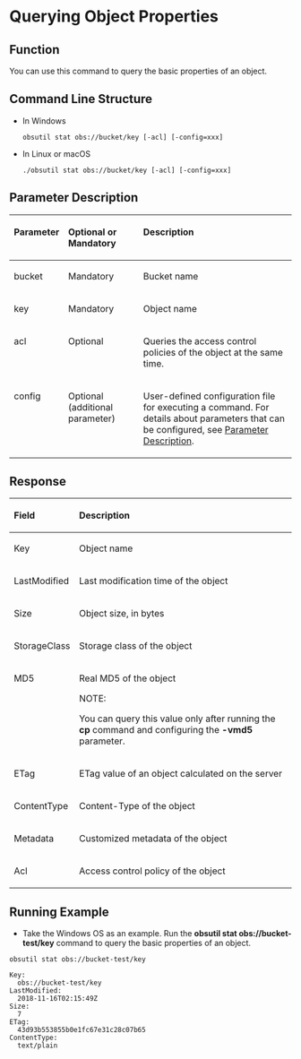 # Querying Object Properties<a name="EN-US_TOPIC_0142009730"></a>

## Function<a name="section444185010363"></a>

You can use this command to query the basic properties of an object.

## Command Line Structure<a name="section1220752192216"></a>

-   In Windows

    ```
    obsutil stat obs://bucket/key [-acl] [-config=xxx]
    ```

-   In Linux or macOS

    ```
    ./obsutil stat obs://bucket/key [-acl] [-config=xxx]
    ```


## Parameter Description<a name="section6559191102418"></a>

<a name="table10831182114445"></a>
<table><thead align="left"><tr id="row683212154419"><th class="cellrowborder" valign="top" width="17%" id="mcps1.1.4.1.1"><p id="p118329219446"><a name="p118329219446"></a><a name="p118329219446"></a>Parameter</p>
</th>
<th class="cellrowborder" valign="top" width="27%" id="mcps1.1.4.1.2"><p id="p15137125919108"><a name="p15137125919108"></a><a name="p15137125919108"></a>Optional or Mandatory</p>
</th>
<th class="cellrowborder" valign="top" width="56.00000000000001%" id="mcps1.1.4.1.3"><p id="p12832121184414"><a name="p12832121184414"></a><a name="p12832121184414"></a>Description</p>
</th>
</tr>
</thead>
<tbody><tr id="row108328217449"><td class="cellrowborder" valign="top" width="17%" headers="mcps1.1.4.1.1 "><p id="p64495172515"><a name="p64495172515"></a><a name="p64495172515"></a>bucket</p>
</td>
<td class="cellrowborder" valign="top" width="27%" headers="mcps1.1.4.1.2 "><p id="p154316502519"><a name="p154316502519"></a><a name="p154316502519"></a>Mandatory</p>
</td>
<td class="cellrowborder" valign="top" width="56.00000000000001%" headers="mcps1.1.4.1.3 "><p id="p17425512259"><a name="p17425512259"></a><a name="p17425512259"></a>Bucket name</p>
</td>
</tr>
<tr id="row178507135421"><td class="cellrowborder" valign="top" width="17%" headers="mcps1.1.4.1.1 "><p id="p18851121313427"><a name="p18851121313427"></a><a name="p18851121313427"></a>key</p>
</td>
<td class="cellrowborder" valign="top" width="27%" headers="mcps1.1.4.1.2 "><p id="p1285119130421"><a name="p1285119130421"></a><a name="p1285119130421"></a>Mandatory</p>
</td>
<td class="cellrowborder" valign="top" width="56.00000000000001%" headers="mcps1.1.4.1.3 "><p id="p1685111317426"><a name="p1685111317426"></a><a name="p1685111317426"></a>Object name</p>
</td>
</tr>
<tr id="row1542113212124"><td class="cellrowborder" valign="top" width="17%" headers="mcps1.1.4.1.1 "><p id="p814111533115"><a name="p814111533115"></a><a name="p814111533115"></a>acl</p>
</td>
<td class="cellrowborder" valign="top" width="27%" headers="mcps1.1.4.1.2 "><p id="p181412534110"><a name="p181412534110"></a><a name="p181412534110"></a>Optional</p>
</td>
<td class="cellrowborder" valign="top" width="56.00000000000001%" headers="mcps1.1.4.1.3 "><p id="p20141165311112"><a name="p20141165311112"></a><a name="p20141165311112"></a>Queries the access control policies of the object at the same time.</p>
</td>
</tr>
<tr id="row17576193493515"><td class="cellrowborder" valign="top" width="17%" headers="mcps1.1.4.1.1 "><p id="p153951131317"><a name="p153951131317"></a><a name="p153951131317"></a>config</p>
</td>
<td class="cellrowborder" valign="top" width="27%" headers="mcps1.1.4.1.2 "><p id="p12395135316"><a name="p12395135316"></a><a name="p12395135316"></a>Optional (additional parameter)</p>
</td>
<td class="cellrowborder" valign="top" width="56.00000000000001%" headers="mcps1.1.4.1.3 "><p id="p43952034313"><a name="p43952034313"></a><a name="p43952034313"></a>User-defined configuration file for executing a command. For details about parameters that can be configured, see <a href="parameter-description.md">Parameter Description</a>.</p>
</td>
</tr>
</tbody>
</table>

## Response<a name="section6926520122416"></a>

<a name="table992610203244"></a>
<table><thead align="left"><tr id="row892913208248"><th class="cellrowborder" valign="top" width="21.67%" id="mcps1.1.3.1.1"><p id="p1392992019245"><a name="p1392992019245"></a><a name="p1392992019245"></a>Field</p>
</th>
<th class="cellrowborder" valign="top" width="78.33%" id="mcps1.1.3.1.2"><p id="p19318207246"><a name="p19318207246"></a><a name="p19318207246"></a>Description</p>
</th>
</tr>
</thead>
<tbody><tr id="row79320208248"><td class="cellrowborder" valign="top" width="21.67%" headers="mcps1.1.3.1.1 "><p id="p1093217203246"><a name="p1093217203246"></a><a name="p1093217203246"></a>Key</p>
</td>
<td class="cellrowborder" valign="top" width="78.33%" headers="mcps1.1.3.1.2 "><p id="p169337207245"><a name="p169337207245"></a><a name="p169337207245"></a>Object name</p>
</td>
</tr>
<tr id="row1753615812247"><td class="cellrowborder" valign="top" width="21.67%" headers="mcps1.1.3.1.1 "><p id="p15536155820245"><a name="p15536155820245"></a><a name="p15536155820245"></a>LastModified</p>
</td>
<td class="cellrowborder" valign="top" width="78.33%" headers="mcps1.1.3.1.2 "><p id="p3536758162410"><a name="p3536758162410"></a><a name="p3536758162410"></a>Last modification time of the object</p>
</td>
</tr>
<tr id="row1272082862513"><td class="cellrowborder" valign="top" width="21.67%" headers="mcps1.1.3.1.1 "><p id="p4720528142516"><a name="p4720528142516"></a><a name="p4720528142516"></a>Size</p>
</td>
<td class="cellrowborder" valign="top" width="78.33%" headers="mcps1.1.3.1.2 "><p id="p872012286252"><a name="p872012286252"></a><a name="p872012286252"></a>Object size, in bytes</p>
</td>
</tr>
<tr id="row11100149145919"><td class="cellrowborder" valign="top" width="21.67%" headers="mcps1.1.3.1.1 "><p id="p210114914596"><a name="p210114914596"></a><a name="p210114914596"></a>StorageClass</p>
</td>
<td class="cellrowborder" valign="top" width="78.33%" headers="mcps1.1.3.1.2 "><p id="p11011093596"><a name="p11011093596"></a><a name="p11011093596"></a>Storage class of the object</p>
</td>
</tr>
<tr id="row10250185112481"><td class="cellrowborder" valign="top" width="21.67%" headers="mcps1.1.3.1.1 "><p id="p1525135124814"><a name="p1525135124814"></a><a name="p1525135124814"></a>MD5</p>
</td>
<td class="cellrowborder" valign="top" width="78.33%" headers="mcps1.1.3.1.2 "><p id="p930919517495"><a name="p930919517495"></a><a name="p930919517495"></a>Real MD5 of the object</p>
<div class="note" id="note1790518124911"><a name="note1790518124911"></a><a name="note1790518124911"></a><span class="notetitle"> NOTE: </span><div class="notebody"><p id="p8906128194916"><a name="p8906128194916"></a><a name="p8906128194916"></a>You can query this value only after running the <strong id="b648315819170"><a name="b648315819170"></a><a name="b648315819170"></a>cp</strong> command and configuring the <strong id="b14956204313177"><a name="b14956204313177"></a><a name="b14956204313177"></a>-vmd5</strong> parameter.</p>
</div></div>
</td>
</tr>
<tr id="row48453315255"><td class="cellrowborder" valign="top" width="21.67%" headers="mcps1.1.3.1.1 "><p id="p14845531172510"><a name="p14845531172510"></a><a name="p14845531172510"></a>ETag</p>
</td>
<td class="cellrowborder" valign="top" width="78.33%" headers="mcps1.1.3.1.2 "><p id="p11845131182516"><a name="p11845131182516"></a><a name="p11845131182516"></a>ETag value of an object calculated on the server</p>
</td>
</tr>
<tr id="row714915616589"><td class="cellrowborder" valign="top" width="21.67%" headers="mcps1.1.3.1.1 "><p id="p141743597587"><a name="p141743597587"></a><a name="p141743597587"></a>ContentType</p>
</td>
<td class="cellrowborder" valign="top" width="78.33%" headers="mcps1.1.3.1.2 "><p id="p10174175975817"><a name="p10174175975817"></a><a name="p10174175975817"></a>Content-Type of the object</p>
</td>
</tr>
<tr id="row9438135064914"><td class="cellrowborder" valign="top" width="21.67%" headers="mcps1.1.3.1.1 "><p id="p14438550144911"><a name="p14438550144911"></a><a name="p14438550144911"></a>Metadata</p>
</td>
<td class="cellrowborder" valign="top" width="78.33%" headers="mcps1.1.3.1.2 "><p id="p184387501497"><a name="p184387501497"></a><a name="p184387501497"></a>Customized metadata of the object</p>
</td>
</tr>
<tr id="row882474212589"><td class="cellrowborder" valign="top" width="21.67%" headers="mcps1.1.3.1.1 "><p id="p5286146135817"><a name="p5286146135817"></a><a name="p5286146135817"></a>Acl</p>
</td>
<td class="cellrowborder" valign="top" width="78.33%" headers="mcps1.1.3.1.2 "><p id="p182864618582"><a name="p182864618582"></a><a name="p182864618582"></a>Access control policy of the object</p>
</td>
</tr>
</tbody>
</table>

## Running Example<a name="section15899161919244"></a>

-   Take the Windows OS as an example. Run the  **obsutil stat obs://bucket-test/key**  command to query the basic properties of an object.

```
obsutil stat obs://bucket-test/key

Key:
  obs://bucket-test/key
LastModified:
  2018-11-16T02:15:49Z
Size:
  7
ETag:
  43d93b553855b0e1fc67e31c28c07b65
ContentType:
  text/plain
```

